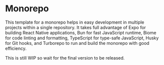 # Monorepo

This template for a monorepo helps in easy development in multiple projects within a single repository. It takes full advantage of Expo for building React Native applications, Bun for fast JavaScript runtime, Biome for code linting and formatting, TypeScript for type-safe JavaScript, Husky for Git hooks, and Turborepo to run and build the monorepo with good efficiency.

This is still WIP so wait for the final version to be released.

